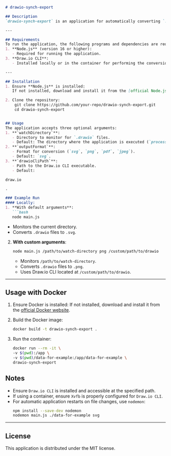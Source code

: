 ```markdown
# drawio-synch-export

## Description
`drawio-synch-export` is an application for automatically converting `.drawio` files to `['svg', 'png', 'pdf', 'jpeg'];` whenever changes are detected. It monitors a specified directory, tracks file changes, and performs the conversion.

---

## Requirements
To run the application, the following programs and dependencies are required:
1. **Node.js** (version 16 or higher):
   - Required for running the application.
3. **Draw.io CLI**:
   - Installed locally or in the container for performing the conversion.

---

## Installation
1. Ensure **Node.js** is installed:
   If not installed, download and install it from the [official Node.js website](https://nodejs.org/).

2. Clone the repository:
    git clone https://github.com/your-repo/drawio-synch-export.git
    cd drawio-synch-export


## Usage
The application accepts three optional arguments:
1. **`watchDirectory`**:
   - Directory to monitor for `.drawio` files.
   - Default: The directory where the application is executed (`process.cwd()`).
2. **`outputFormat`**:
   - Format for conversion (`svg`, `png`, `pdf`, `jpeg`).
   - Default: `svg`.
3. **`drawioCliPath`**:
   - Path to the Draw.io CLI executable.
   - Default: 

draw.io

.

### Example Run
#### Locally:
1. **With default arguments**:
   ```bash
   node main.js
   ```
   - Monitors the current directory.
   - Converts `.drawio` files to `.svg`.

2. **With custom arguments**:
   ```bash
   node main.js /path/to/watch-directory png /custom/path/to/drawio
   ```
   - Monitors `/path/to/watch-directory`.
   - Converts `.drawio` files to `.png`.
   - Uses Draw.io CLI located at `/custom/path/to/drawio`.

---

## Usage with Docker
1. Ensure Docker is installed:
   If not installed, download and install it from the [official Docker website](https://www.docker.com/).

2. Build the Docker image:
   ```bash
   docker build -t drawio-synch-export .
   ```

3. Run the container:
   ```bash
   docker run --rm -it \
   -v $(pwd):/app \
   -v $(pwd)/data-for-example:/app/data-for-example \
   drawio-synch-export
   ```


## Notes
- Ensure `Draw.io CLI` is installed and accessible at the specified path.
- If using a container, ensure `Xvfb` is properly configured for `Draw.io CLI`.
- For automatic application restarts on file changes, use `nodemon`:
  ```bash
  npm install --save-dev nodemon
  nodemon main.js ./data-for-example svg
  ```

---

## License
This application is distributed under the MIT license.
```